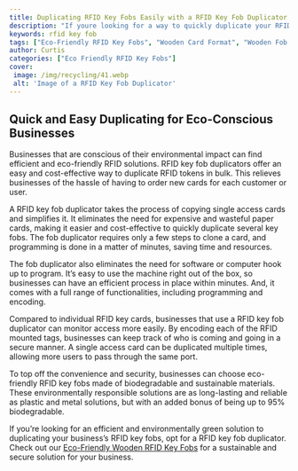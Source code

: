 ```yaml
---
title: Duplicating RFID Key Fobs Easily with a RFID Key Fob Duplicator
description: "If youre looking for a way to quickly duplicate your RFID key fobs then this blog post can show you how its done Learn all about the different types of RFID key fob duplicators and how to use them for fast and effective duplication"
keywords: rfid key fob
tags: ["Eco-Friendly RFID Key Fobs", "Wooden Card Format", "Wooden Fob Format", "RFID Customization", "RFID Key Fob Bulk Orders", "RFID Key Fob Durability", "RFID Key Fob Applications", "RFID Key Fob Integration", "RFID Key Fob Support"]
author: Curtis
categories: ["Eco Friendly RFID Key Fobs"]
cover: 
 image: /img/recycling/41.webp
 alt: 'Image of a RFID Key Fob Duplicator'
---
```

## Quick and Easy Duplicating for Eco-Conscious Businesses

Businesses that are conscious of their environmental impact can find efficient and eco-friendly RFID solutions. RFID key fob duplicators offer an easy and cost-effective way to duplicate RFID tokens in bulk. This relieves businesses of the hassle of having to order new cards for each customer or user.

A RFID key fob duplicator takes the process of copying single access cards and simplifies it. It eliminates the need for expensive and wasteful paper cards, making it easier and cost-effective to quickly duplicate several key fobs. The fob duplicator requires only a few steps to clone a card, and programming is done in a matter of minutes, saving time and resources.

The fob duplicator also eliminates the need for software or computer hook up to program. It’s easy to use the machine right out of the box, so businesses can have an efficient process in place within minutes. And, it comes with a full range of functionalities, including programming and encoding.

Compared to individual RFID key cards, businesses that use a RFID key fob duplicator can monitor access more easily. By encoding each of the RFID mounted tags, businesses can keep track of who is coming and going in a secure manner. A single access card can be duplicated multiple times, allowing more users to pass through the same port.

To top off the convenience and security, businesses can choose eco-friendly RFID key fobs made of biodegradable and sustainable materials. These environmentally responsible solutions are as long-lasting and reliable as plastic and metal solutions, but with an added bonus of being up to 95% biodegradable. 

If you’re looking for an efficient and environmentally green solution to duplicating your business’s RFID key fobs, opt for a RFID key fob duplicator. Check out our [Eco-Friendly Wooden RFID Key Fobs](/eco-friendly-rfid-key-fobs) for a sustainable and secure solution for your business.
